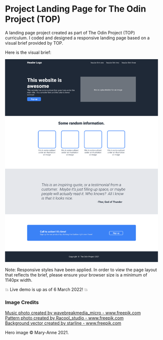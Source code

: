 # Project Landing Page for The Odin Project (TOP)

A landing page project created as part of The Odin Project (TOP) curriculum. I coded and designed a responsive landing page based on a visual brief provided by TOP. 

Here is the visual brief:

![TOP Landing Page Visual Brief](/images/odin-project.png)

Note: Responsive styles have been applied. In order to view the page layout that reflects the brief, please ensure your browser size is a minimum of 1140px width.

:boom: Live demo is up as of 6 March 2022! :boom:

### Image Credits

<a href="https://www.freepik.com/photos/music">Music photo created by wavebreakmedia_micro - www.freepik.com</a>  
<a href='https://www.freepik.com/photos/pattern'>Pattern photo created by Racool_studio - www.freepik.com</a>  
<a href='https://www.freepik.com/vectors/background'>Background vector created by starline - www.freepik.com</a>

Hero image &copy; Mary-Anne 2021.